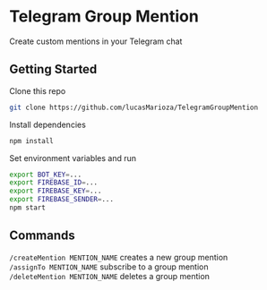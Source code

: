 # Telegram Group Mention
Create custom mentions in your Telegram chat

## Getting Started
Clone this repo
```bash
git clone https://github.com/lucasMarioza/TelegramGroupMention
```
Install dependencies
```bash
npm install
```
Set environment variables and run
```bash
export BOT_KEY=...
export FIREBASE_ID=...
export FIREBASE_KEY=...
export FIREBASE_SENDER=...
npm start
```

## Commands
`/createMention MENTION_NAME` creates a new group mention  
`/assignTo MENTION_NAME` subscribe to a group mention  
`/deleteMention MENTION_NAME` deletes a group mention
